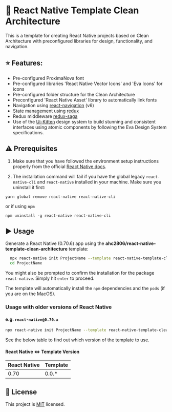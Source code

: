 # :honeybee: React Native Template Clean Architecture

This is a template for creating React Native projects based on Clean Architecture with preconfigured libraries for design, functionality, and navigation.

## :star: Features:

- Pre-configured ProximaNova font
- Pre-configured libraries 'React Native Vector Icons' and 'Eva Icons' for icons
- Pre-configured folder structure for the Clean Architecture
- Preconfigured 'React Native Asset' library to automatically link fonts
- Navigation using [react-navigation](https://reactnavigation.org/) (v6)
- State management using [redux](https://es.redux.js.org/)
- Redux middleware [redux-saga](https://redux-saga.js.org/r)
- Use of the [Ui-Kitten](https://akveo.github.io/react-native-ui-kitten/) design system to build stunning and consistent interfaces using atomic components by following the Eva Design System specifications.

## :warning: Prerequisites

1. Make sure that you have followed the environment setup instructions properly from the official [React Native docs](https://reactnative.dev/docs/environment-setup).

2. The installation command will fail if you have the global legacy `react-native-cli` and `react-native` installed in your machine. Make sure you uninstall it first:

```shell
yarn global remove react-native react-native-cli
```

or if using `npm`

```shell
npm uninstall -g react-native react-native-cli
```

## :arrow_forward: Usage

Generate a React Native (0.70.6) app using the **ahc2806/react-native-template-clean-architecture** template:

```bash
  npx react-native init ProjectName --template react-native-template-clean-architecture
  cd ProjectName
```

You might also be prompted to confirm the installation for the package `react-native`. Simply hit `enter` to proceed.

The template will automatically install the `npm` dependencies and the `pods` (if you are on the MacOS).

### Usage with older versions of React Native

#### e.g. `react-native@0.70.x`

```sh
npx react-native init ProjectName --template react-native-template-clean-architecture@0.0.1
```

See the below table to find out which version of the template to use.

#### React Native <=> Template Version

| React Native | Template |
| ------------ | -------- |
| 0.70         | 0.0.\*   |

## :bookmark: License

This project is [MIT](LICENSE) licensed.
